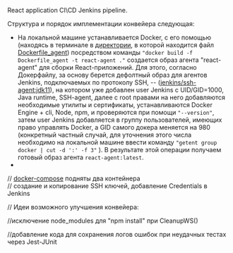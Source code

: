   React application CI\CD Jenkins pipeline.

Структура и порядок имплементации конвейера следующая:

* На локальной машине устанавливается Docker, с его помощью (находясь в терминале в [директории](https://git.zby.icdc.io/icdc/devops/labs/jenkins/-/tree/dev/Jenkins_pipeline_files), в которой находится файл [Dockerfile_agent](https://git.zby.icdc.io/icdc/devops/labs/jenkins/-/blob/dev/Jenkins_pipeline_files/Dockerfile_agent)) посредством команды `"docker build -f Dockerfile_agent -t react-agent ."` создается образ агента "react-agent" для сборки React-приложений. Для этого, согласно Докерфайлу, за основу берется дефолтный образ для агентов Jenkins, подключаемых по протоколу SSH, -- ([jenkins/ssh-agent:jdk11](https://hub.docker.com/r/jenkins/ssh-agent)), на котором уже добавлен user Jenkins с UID/GID=1000, Java runtime, SSH-agent, далее с root правами на него добавляются необходимые утилиты и сертификаты, устанавливаются Docker Engine + cli, Node, npm, и проверяются при помощи `"--version"`, затем user Jenkins добавляется в группу пользователей, имеющих право управлять Docker, а GID самого докера меняется на 980 (конкретный частный случай, для уточнения этого числа необходимо на локальной машине ввести команду `"getent group docker | cut -d ':' -f 3"` ). В результате этой операции получаем готовый образ агента `react-agent:latest`.
* 



// [docker-compose](https://git.zby.icdc.io/icdc/devops/labs/jenkins/-/blob/dev/Jenkins_pipeline_files/docker-compose.yml) подняты два контейнера  
// создание и копирование SSH ключей, добавление Credentials в Jenkins




// Идеи возможного улучшения конвейера:

//исключение node_modules для "npm install" при CleanupWS()

//добавление кода для сохранения логов ошибок при неудачных тестах через  Jest-JUnit